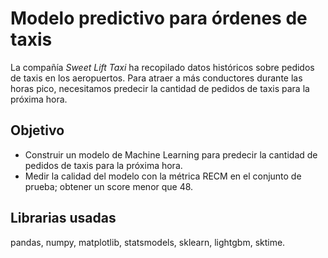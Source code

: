 # Modelo predictivo para órdenes de taxis

La compañía *Sweet Lift Taxi* ha recopilado datos históricos sobre pedidos de taxis en los aeropuertos. Para atraer a más conductores durante las horas pico, necesitamos predecir la cantidad de pedidos de taxis para la próxima hora. 

## Objetivo
- Construir un modelo de Machine Learning para predecir la cantidad de pedidos de taxis para la próxima hora.
- Medir la calidad del modelo con la métrica RECM en el conjunto de prueba; obtener un score menor que 48.

## Librarias usadas

pandas, numpy, matplotlib, statsmodels, sklearn, lightgbm, sktime.